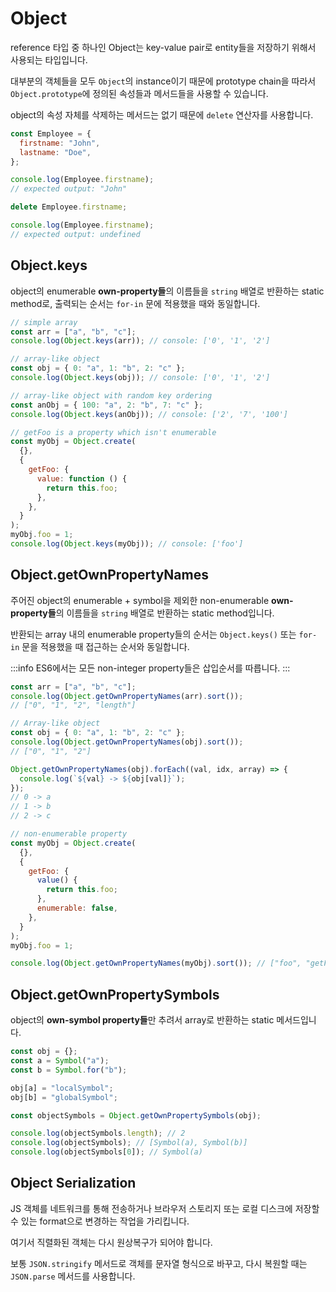 # Object

reference 타입 중 하나인 Object는 key-value pair로 entity들을 저장하기 위해서 사용되는 타입입니다.

대부분의 객체들을 모두 `Object`의 instance이기 때문에 prototype chain을 따라서 `Object.prototype`에 정의된 속성들과 메서드들을 사용할 수 있습니다.

object의 속성 자체를 삭제하는 메서드는 없기 때문에 `delete` 연산자를 사용합니다.

```js
const Employee = {
  firstname: "John",
  lastname: "Doe",
};

console.log(Employee.firstname);
// expected output: "John"

delete Employee.firstname;

console.log(Employee.firstname);
// expected output: undefined
```

## Object.keys

object의 enumerable **own-property들**의 이름들을 `string` 배열로 반환하는 static method로, 출력되는 순서는 `for-in` 문에 적용했을 때와 동일합니다.

```js
// simple array
const arr = ["a", "b", "c"];
console.log(Object.keys(arr)); // console: ['0', '1', '2']
```

```js
// array-like object
const obj = { 0: "a", 1: "b", 2: "c" };
console.log(Object.keys(obj)); // console: ['0', '1', '2']
```

```js
// array-like object with random key ordering
const anObj = { 100: "a", 2: "b", 7: "c" };
console.log(Object.keys(anObj)); // console: ['2', '7', '100']
```

```js
// getFoo is a property which isn't enumerable
const myObj = Object.create(
  {},
  {
    getFoo: {
      value: function () {
        return this.foo;
      },
    },
  }
);
myObj.foo = 1;
console.log(Object.keys(myObj)); // console: ['foo']
```

## Object.getOwnPropertyNames

주어진 object의 enumerable + symbol을 제외한 non-enumerable **own-property들**의 이름들을 `string` 배열로 반환하는 static method입니다.

반환되는 array 내의 enumerable property들의 순서는 `Object.keys()` 또는 `for-in` 문을 적용했을 때 접근하는 순서와 동일합니다.

:::info
ES6에서는 모든 non-integer property들은 삽입순서를 따릅니다.
:::

```js
const arr = ["a", "b", "c"];
console.log(Object.getOwnPropertyNames(arr).sort());
// ["0", "1", "2", "length"]

// Array-like object
const obj = { 0: "a", 1: "b", 2: "c" };
console.log(Object.getOwnPropertyNames(obj).sort());
// ["0", "1", "2"]

Object.getOwnPropertyNames(obj).forEach((val, idx, array) => {
  console.log(`${val} -> ${obj[val]}`);
});
// 0 -> a
// 1 -> b
// 2 -> c

// non-enumerable property
const myObj = Object.create(
  {},
  {
    getFoo: {
      value() {
        return this.foo;
      },
      enumerable: false,
    },
  }
);
myObj.foo = 1;

console.log(Object.getOwnPropertyNames(myObj).sort()); // ["foo", "getFoo"]
```

## Object.getOwnPropertySymbols

object의 **own-symbol property들**만 추려서 array로 반환하는 static 메서드입니다.

```js
const obj = {};
const a = Symbol("a");
const b = Symbol.for("b");

obj[a] = "localSymbol";
obj[b] = "globalSymbol";

const objectSymbols = Object.getOwnPropertySymbols(obj);

console.log(objectSymbols.length); // 2
console.log(objectSymbols); // [Symbol(a), Symbol(b)]
console.log(objectSymbols[0]); // Symbol(a)
```

## Object Serialization

JS 객체를 네트워크를 통해 전송하거나 브라우저 스토리지 또는 로컬 디스크에 저장할 수 있는 format으로 변경하는 작업을 가리킵니다.

여기서 직렬화된 객체는 다시 원상복구가 되어야 합니다.

보통 `JSON.stringify` 메서드로 객체를 문자열 형식으로 바꾸고, 다시 복원할 때는 `JSON.parse` 메서드를 사용합니다.

